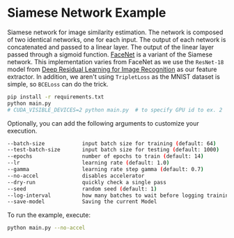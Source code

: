 # Siamese Network Example
Siamese network for image similarity estimation.
The network is composed of two identical networks, one for each input.
The output of each network is concatenated and passed to a linear layer.
The output of the linear layer passed through a sigmoid function.
[FaceNet](https://arxiv.org/pdf/1503.03832.pdf) is a variant of the Siamese network.
This implementation varies from FaceNet as we use the `ResNet-18` model from
[Deep Residual Learning for Image Recognition](https://arxiv.org/pdf/1512.03385.pdf) as our feature extractor.
In addition, we aren't using `TripletLoss` as the MNIST dataset is simple, so `BCELoss` can do the trick.

```bash
pip install -r requirements.txt
python main.py
# CUDA_VISIBLE_DEVICES=2 python main.py  # to specify GPU id to ex. 2
```
Optionally, you can add the following arguments to customize your execution.

```bash
--batch-size            input batch size for training (default: 64)
--test-batch-size       input batch size for testing (default: 1000)
--epochs                number of epochs to train (default: 14)
--lr                    learning rate (default: 1.0)
--gamma                 learning rate step gamma (default: 0.7)
--no-accel              disables accelerator
--dry-run               quickly check a single pass
--seed                  random seed (default: 1)
--log-interval          how many batches to wait before logging training status
--save-model            Saving the current Model
```

To run the example, execute:

```bash
python main.py --no-accel
```

